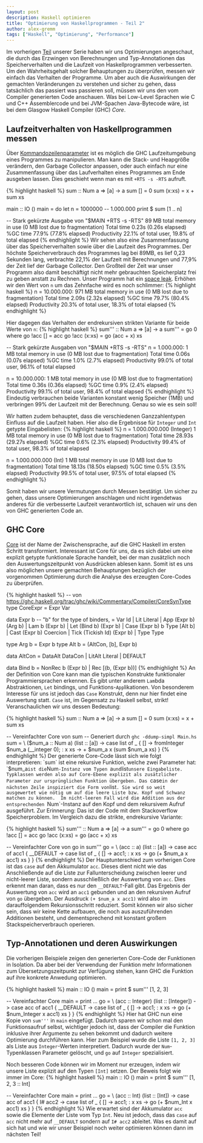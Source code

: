 ```yaml
---
layout: post
description: Haskell optimieren
title: "Optimierung von Haskellprogrammen - Teil 2"
author: alex-gremm
tags: ["Haskell", "Optimierung", "Performance"]
---
```


Im vorherigen [Teil](http://funktionale-programmierung.de/2015/06/18/haskell-opt.html) unserer Serie haben 
wir uns Optimierungen angeschaut, die durch das Erzwingen von Berechnungen und Typ-Annotationen
das Speicherverhalten und die Laufzeit von Haskellprogrammen verbesserten. Um den Wahrheitsgehalt solcher 
Behauptungen zu überprüfen, messen wir einfach das Verhalten der Programme. 
Um aber auch die Auswirkungen der gemachten Veränderungen zu verstehen und sicher zu gehen, dass 
tatsächlich das passiert was passieren soll, müssen wir uns den vom 
Compiler generierten Code anschauen. 
Was bei Low-Level Sprachen wie C und C++ Assemblercode und bei JVM-Spachen Java-Bytecode wäre, ist bei 
dem Glasgow Haskell Compiler (GHC) *Core*.

## Laufzeitverhalten von Haskellprogrammen messen ##

Über [Kommandozeilenparameter](https://downloads.haskell.org/~ghc/latest/docs/html/users_guide/runtime-control.html) ist es möglich die GHC Laufzeitumgebung eines Programmes zu manipulieren. 
Man kann die Stack- und Heapgröße verändern, den Garbage Collector anpassen, oder auch einfach nur 
eine Zusammenfassung über das Laufverhalten eines Programmes am Ende ausgeben lassen. Dies 
geschieht wenn man es mit `+RTS -s -RTS` aufruft.

{% highlight haskell %}
sum :: Num a => [a] -> a
sum [] = 0
sum (x:xs) = x + sum xs

main :: IO () 
main = do
  let n = 1000000 -- 1.000.000
  print $ sum [1 .. n]

-- Stark gekürzte Ausgabe von "$MAIN +RTS -s -RTS"
  89 MB total memory in use (0 MB lost due to fragmentation)
  Total   time    0.23s  (0.26s elapsed)
  %GC     time    77.9%  (77.8% elapsed)
  Productivity  22.1% of total user, 19.8% of total elapsed
{% endhighlight %}
Wir sehen also eine Zusammenfassung über das Speicherverhalten sowie über die Laufzeit des Programmes.
Der höchste Speicherverbrauch des Programmes lag bei 89MB, es lief 0,23 Sekunden lang, verbrachte 22,1% der 
Laufzeit mit Berechnungen und 77,9% der Zeit lief der Garbage Collector. Den Großteil der Zeit 
war unser Programm also damit beschäftigt nicht mehr gebrauchten Speicherplatz
frei zu geben anstatt zu Rechnen. Unser Programm hat ein [space leak](https://wiki.haskell.org/Memory_leak).
Erhöhen wir den Wert von `n` um das Zehnfache wird es noch schlimmer:
{% highlight haskell %}
n = 10.000.000:
  971 MB total memory in use (0 MB lost due to fragmentation)
  Total   time    2.09s  (2.32s elapsed)
  %GC     time    79.7%  (80.4% elapsed)
  Productivity  20.3% of total user, 18.3% of total elapsed
{% endhighlight %}

Hier dagegen das Verhalten der endrekursiven strikten Variante für beide Werte von `n`:
{% highlight haskell %}
sum''' :: Num a => [a] -> a
sum''' = go 0
  where
    go !acc [] = acc
    go !acc (x:xs) = go (acc + x) xs

-- Stark gekürzte Ausgaben von "$MAIN +RTS -s -RTS"
n = 1.000.000:
  1 MB total memory in use (0 MB lost due to fragmentation)
  Total   time    0.06s  (0.07s elapsed)
  %GC     time    1.0%   (2.7% elapsed)
  Productivity  99.0% of total user, 96.1% of total elapsed

n = 10.000.000:
  1 MB total memory in use (0 MB lost due to fragmentation)
  Total   time    0.36s  (0.36s elapsed)
  %GC     time    0.9%   (2.4% elapsed)
  Productivity  99.1% of total user, 98.4% of total elapsed
{% endhighlight %}
Eindeutig verbrauchen beide Varianten konstant wenig Speicher (1MB) und verbringen 
99% der Laufzeit mit der Berechnung. Genau so wie es sein soll!

Wir hatten zudem behauptet, dass die verschiedenen Ganzzahlentypen Einfluss auf die Laufzeit haben.
Hier also die Ergebnisse für `Integer` und `Int` getypte Eingabelisten:
{% highlight haskell %}
n = 1.000.000.000 (Integer)
  1 MB total memory in use (0 MB lost due to fragmentation)
  Total   time  28.93s  (29.27s elapsed)
  %GC     time  0.6%    (2.3% elapsed)
  Productivity  99.4% of total user, 98.3% of total elapsed

n = 1.000.000.000 (Int)
  1 MB total memory in use (0 MB lost due to fragmentation)
  Total   time  18.13s  (18.50s elapsed)
  %GC     time  0.5%    (3.5% elapsed)
  Productivity  99.5% of total user, 97.5% of total elapsed
{% endhighlight %}

Somit haben wir unsere Vermutungen durch Messen bestätigt. 
Um sicher zu gehen, dass unsere Optimierungen anschlagen und nicht irgendetwas anderes 
für die verbesserte Laufzeit verantwortlich ist, schauen wir uns den von GHC generierten Code an.

## GHC Core ##

[Core](https://ghc.haskell.org/trac/ghc/wiki/Commentary/Compiler/CoreSynType) ist der Name der 
Zwischensprache, auf die GHC Haskell im ersten Schritt transformiert. Interessant ist Core für uns, 
da es sich dabei um eine explizit getypte funktionale Sprache handelt, bei der man zusätzlich noch 
den Auswertungszeitpunkt von Ausdrücken ablesen kann. Somit ist es uns also möglichen unsere gemachten 
Behauptungen bezüglich der vorgenommen Optimierung durch die Analyse des erzeugten Core-Codes zu 
überprüfen. 
 
{% highlight haskell %}
-- von https://ghc.haskell.org/trac/ghc/wiki/Commentary/Compiler/CoreSynType 
type CoreExpr = Expr Var

data Expr b -- "b" for the type of binders, 
  = Var   Id
  | Lit   Literal
  | App   (Expr b) (Arg b)
  | Lam   b (Expr b)
  | Let   (Bind b) (Expr b)
  | Case  (Expr b) b Type [Alt b]
  | Cast  (Expr b) Coercion
  | Tick  (Tickish Id) (Expr b)
  | Type  Type

type Arg b = Expr b
type Alt b = (AltCon, [b], Expr b)

data AltCon = DataAlt DataCon | LitAlt  Literal | DEFAULT

data Bind b = NonRec b (Expr b) | Rec [(b, (Expr b))]
{% endhighlight %}
An der Definition von Core kann man die typischen Konstrukte funktionaler Programmiersprachen erkennen. 
Es gibt unter anderem `Lam`bda Abstraktionen, `Let` bindings, und Funktions-`App`likationen. Von besonderem
Interesse für uns ist jedoch das `Case` Konstrukt, denn nur hier findet eine Auswertung statt. `Case` ist, im Gegensatz zu Haskell selbst, strikt! Veranschaulichen wir uns dessen Bedeutung:

{% highlight haskell %}
sum :: Num a => [a] -> a
sum [] = 0
sum (x:xs) = x + sum xs

-- Vereinfachter Core von sum
-- Generiert durch `ghc -ddump-simpl Main.hs`
sum =
  \ ($num_a :: Num a)
    (list :: [a]) ->
    case list of _ {
      [] -> fromInteger $num_a (__integer 0);
      : x xs -> + $num_a x (sum $num_a xs)
    }
{% endhighlight %}
Der generierte Core-Code lässt sich wie folgt interpretieren: `sum` ist eine rekursive Funktion,
 welche zwei Parameter hat: `$num_a` ist die `Num`-Instanz vom Typen `a` und `list` unsere Eingabeliste. 
Typklassen werden also auf Core-Ebene explizit als zusätzlicher Parameter zur ursprünglichen Funktion übergeben. Das 
`case` in der nächsten Zeile inspiziert die Form von `list`. Sie wird so weit ausgewertet wie nötig
um auf die leere Liste bzw. Kopf und Schwanz matchen zu können. 
Im nicht-leeren Fall wird die Addition aus der entsprechenden `Num`-Instanz auf den Kopf und dem 
rekursivem Aufruf ausgeführt. Zur Erinnerung: Das ist der Code mit dem Stackoverflow Speicherproblem. 
Im Vergleich dazu die strikte, endrekursive Variante:

{% highlight haskell %}
sum''' :: Num a => [a] -> a
sum''' = go 0
  where
    go !acc [] = acc
    go !acc (x:xs) = go (acc + x) xs

-- Vereinfachter Core von go in sum'''
go =
  \ (acc :: a) (list :: [a]) ->
    case acc of acc1 { __DEFAULT ->
      case list of _  {
        [] -> acc1;
        : x xs ->
          go (+ $num_a x acc1) xs
      }
    }
{% endhighlight %}
Der Hauptunterschied zum vorherigen Core ist das `case` auf den Akkumulator `acc`. Dieses dient nicht wie
 das Anschließende auf die Liste zur Fallunterscheidung zwischen leerer und nicht-leerer Liste, sondern 
ausschließlich der Auswertung von `acc`. Dies erkennt man daran, dass es nur den `__DEFAULT`-Fall 
gibt. Das Ergebnis der Auswertung von `acc` wird an `acc1` gebunden und an den rekursiven Aufruf von 
`go` übergeben. Der Ausdruck `(+ $num_a x acc1)` wird also im darauffolgendem Rekursionsschritt 
reduziert. Somit können wir also sicher sein, dass wir keine Kette aufbauen, die noch aus auszuführenden 
Additionen besteht, und dementsprechend mit konstant großem Stackspeicherverbrauch operieren.

## Typ-Annotationen und deren Auswirkungen ##
Die vorherigen Beispiele zeigen den generierten Core-Code der Funktionen in Isolation. 
Da aber bei der Verwendung der Funktion mehr Informationen zum Übersetzungszeitpunkt zur Verfügung stehen,
kann GHC die Funktion auf ihre konkrete Anwedung optimieren.

{% highlight haskell %}
main :: IO ()
main = print $ sum''' [1, 2, 3]

-- Vereinfachter Core
main = print
  ...
  go =
    \ (acc :: Integer)
      (list :: [Integer]) ->
      case acc of acc1 { __DEFAULT ->
        case list of _ {
          [] -> acc1;
          : x xs ->
            go (+ $num_Integer x acc1) xs
        }
  }
{% endhighlight %}
Hier hat GHC nun eine Kopie von `sum'''` in `main` eingefügt. Dadurch sparen wir schon mal den Funktionsaufruf
selbst, wichtiger jedoch ist, dass der Compiler die Funktion inklusive ihrer Argumente zu sehen bekommt 
und dadurch weitere Optimierung durchführen kann. Hier zum Beispiel wurde die Liste `[1, 2, 3]` als Liste 
aus `Integer`-Werten interpretiert. Dadurch wurde der `Num`-Typenklassen Parameter gelöscht, und `go` auf
`Integer` spezialisiert.

Noch besseren Code können wir im Moment nur erzeugen, indem wir unsere Liste explizit auf den Typen 
`[Int]` setzen. Der Beweis folgt wie immer im Core:
{% highlight haskell %}
main :: IO ()
main = print $ sum''' [1, 2, 3 :: Int]

-- Vereinfachter Core
main = print
  ...
  go =
    \ (acc :: Int) (list :: [Int]) ->
      case acc of acc1 { I# acc2 ->
        case list of _ {
          [] -> acc1;
          : x xs ->
            go (+ $num_Int x acc1) xs
        }
  }
{% endhighlight %}
Wie erwartet sind der Akkumulator `acc` sowie die Elemente der Liste vom Typ `Int`. Neu ist jedoch,
dass das `case` auf `acc` nicht mehr auf `__DEFAULT` sondern auf `I# acc2` ableitet.
Was es damit auf sich hat und wie wir unser Beispiel noch weiter optimieren können dann im nächsten Teil!
